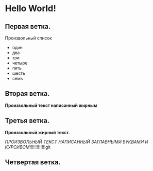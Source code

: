 # Hello World!

## Первая ветка.
Произвольный список
* один
* два
* три
* четыре
* пять
* шесть
* семь

## Вторая ветка.

**Произвольный текст написанный жирным**

## Третья ветка.
**Произвольный жирный текст.**


*ПРОИЗВОЛЬНЫЙ ТЕКСТ НАПИСАННЫЙ ЗАГЛАВНЫМИ БУКВАМИ И КУРСИВОМ*!!!!!!!!!!!!!git

## Четвертая ветка.